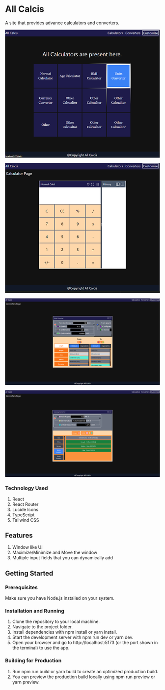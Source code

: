 # All Calcis
A site that provides advance calculators and converters.

![home page](./preview/homepage.png)

![home page](./preview/normalcalculator.png)

![home page](./preview/unitconverter.png)

![home page](./preview/currencyconverter.png)

### Technology Used
1. React
2. React Router
3. Lucide Icons
4. TypeScript
5. Tailwind CSS

## Features
1. Window like UI 
2. Maximize/Minimize and Move the window
3. Multiple input fields that you can dynamically add

## Getting Started
### Prerequisites
Make sure you have Node.js installed on your system.

### Installation and Running
1. Clone the repository to your local machine.
2. Navigate to the project folder.
3. Install dependencies with npm install or yarn install.
4. Start the development server with npm run dev or yarn dev.
5. Open your browser and go to http://localhost:5173 (or the port shown in the terminal) to use the app.
### Building for Production
1. Run npm run build or yarn build to create an optimized production build.
2. You can preview the production build locally using npm run preview or yarn preview.
